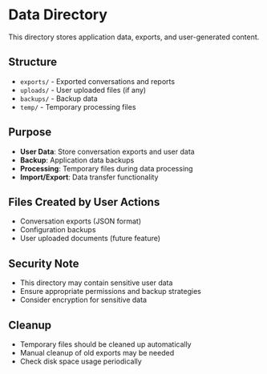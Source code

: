 # Data Directory

This directory stores application data, exports, and user-generated content.

## Structure
- `exports/` - Exported conversations and reports
- `uploads/` - User uploaded files (if any)
- `backups/` - Backup data
- `temp/` - Temporary processing files

## Purpose
- **User Data**: Store conversation exports and user data
- **Backup**: Application data backups
- **Processing**: Temporary files during data processing
- **Import/Export**: Data transfer functionality

## Files Created by User Actions
- Conversation exports (JSON format)
- Configuration backups
- User uploaded documents (future feature)

## Security Note
- This directory may contain sensitive user data
- Ensure appropriate permissions and backup strategies
- Consider encryption for sensitive data

## Cleanup
- Temporary files should be cleaned up automatically
- Manual cleanup of old exports may be needed
- Check disk space usage periodically
